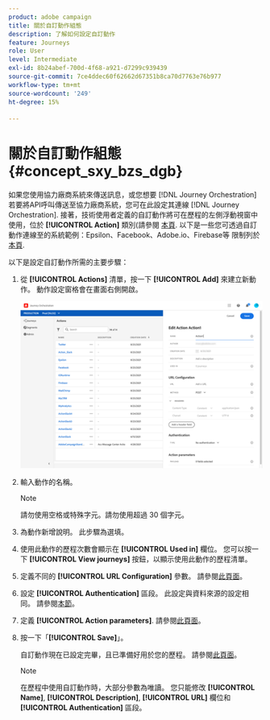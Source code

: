 ```yaml
---
product: adobe campaign
title: 關於自訂動作組態
description: 了解如何設定自訂動作
feature: Journeys
role: User
level: Intermediate
exl-id: 8b24abef-700d-4f68-a921-d7299c939439
source-git-commit: 7ce4ddec60f62662d67351b8ca70d7763e76b977
workflow-type: tm+mt
source-wordcount: '249'
ht-degree: 15%

---
```


# 關於自訂動作組態 {#concept_sxy_bzs_dgb}

如果您使用協力廠商系統來傳送訊息，或您想要 [!DNL Journey Orchestration] 若要將API呼叫傳送至協力廠商系統，您可在此設定其連線 [!DNL Journey Orchestration]. 接著，技術使用者定義的自訂動作將可在歷程的左側浮動視窗中使用，位於 **[!UICONTROL Action]** 類別(請參閱 [本頁](../building-journeys/about-action-activities.md). 以下是一些您可透過自訂動作連線至的系統範例：Epsilon、Facebook、Adobe.io、Firebase等
限制列於 [本頁](../about/limitations.md).

以下是設定自訂動作所需的主要步驟：

1. 從 **[!UICONTROL Actions]** 清單，按一下 **[!UICONTROL Add]** 來建立新動作。 動作設定窗格會在畫面右側開啟。

   ![](../assets/custom2.png)

1. 輸入動作的名稱。

   >[!NOTE]
   >
   >請勿使用空格或特殊字元。請勿使用超過 30 個字元。

1. 為動作新增說明。 此步驟為選填。
1. 使用此動作的歷程次數會顯示在 **[!UICONTROL Used in]** 欄位。 您可以按一下 **[!UICONTROL View journeys]** 按鈕，以顯示使用此動作的歷程清單。
1. 定義不同的 **[!UICONTROL URL Configuration]** 參數。 請參閱[此頁面](../action/url-configuration.md)。
1. 設定 **[!UICONTROL Authentication]** 區段。 此設定與資料來源的設定相同。  請參閱[本節](../datasource/external-data-sources.md#section_wjp_nl5_nhb)。
1. 定義 **[!UICONTROL Action parameters]**. 請參閱[此頁面](../action/defining-the-message-parameters.md)。
1. 按一下「**[!UICONTROL Save]**」。

   自訂動作現在已設定完畢，且已準備好用於您的歷程。 請參閱[此頁面](../building-journeys/about-action-activities.md)。

   >[!NOTE]
   >
   >在歷程中使用自訂動作時，大部分參數為唯讀。 您只能修改 **[!UICONTROL Name]**, **[!UICONTROL Description]**, **[!UICONTROL URL]** 欄位和 **[!UICONTROL Authentication]** 區段。
